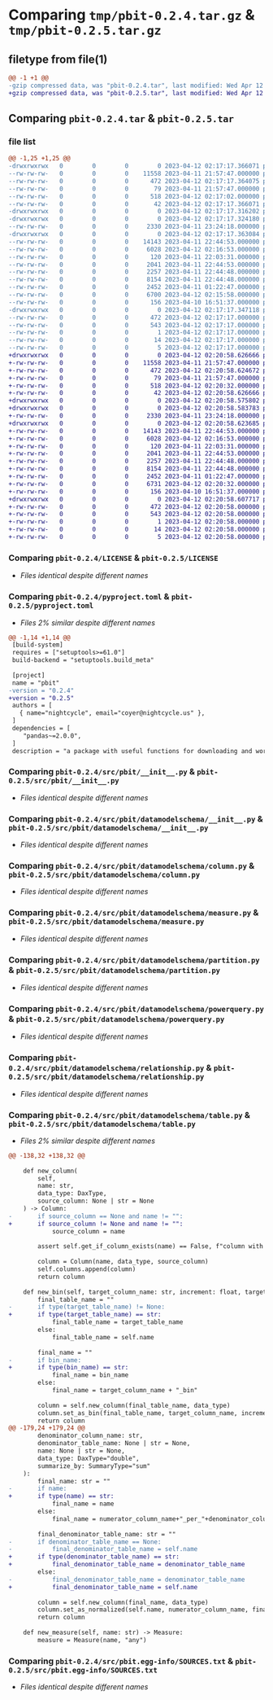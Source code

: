 # Comparing `tmp/pbit-0.2.4.tar.gz` & `tmp/pbit-0.2.5.tar.gz`

## filetype from file(1)

```diff
@@ -1 +1 @@
-gzip compressed data, was "pbit-0.2.4.tar", last modified: Wed Apr 12 02:17:17 2023, max compression
+gzip compressed data, was "pbit-0.2.5.tar", last modified: Wed Apr 12 02:20:58 2023, max compression
```

## Comparing `pbit-0.2.4.tar` & `pbit-0.2.5.tar`

### file list

```diff
@@ -1,25 +1,25 @@
-drwxrwxrwx   0        0        0        0 2023-04-12 02:17:17.366071 pbit-0.2.4/
--rw-rw-rw-   0        0        0    11558 2023-04-11 21:57:47.000000 pbit-0.2.4/LICENSE
--rw-rw-rw-   0        0        0      472 2023-04-12 02:17:17.364075 pbit-0.2.4/PKG-INFO
--rw-rw-rw-   0        0        0       79 2023-04-11 21:57:47.000000 pbit-0.2.4/README.md
--rw-rw-rw-   0        0        0      518 2023-04-12 02:17:02.000000 pbit-0.2.4/pyproject.toml
--rw-rw-rw-   0        0        0       42 2023-04-12 02:17:17.366071 pbit-0.2.4/setup.cfg
-drwxrwxrwx   0        0        0        0 2023-04-12 02:17:17.316202 pbit-0.2.4/src/
-drwxrwxrwx   0        0        0        0 2023-04-12 02:17:17.324180 pbit-0.2.4/src/pbit/
--rw-rw-rw-   0        0        0     2330 2023-04-11 23:24:18.000000 pbit-0.2.4/src/pbit/__init__.py
-drwxrwxrwx   0        0        0        0 2023-04-12 02:17:17.363084 pbit-0.2.4/src/pbit/datamodelschema/
--rw-rw-rw-   0        0        0    14143 2023-04-11 22:44:53.000000 pbit-0.2.4/src/pbit/datamodelschema/__init__.py
--rw-rw-rw-   0        0        0     6028 2023-04-12 02:16:53.000000 pbit-0.2.4/src/pbit/datamodelschema/column.py
--rw-rw-rw-   0        0        0      120 2023-04-11 22:03:31.000000 pbit-0.2.4/src/pbit/datamodelschema/dax.py
--rw-rw-rw-   0        0        0     2041 2023-04-11 22:44:53.000000 pbit-0.2.4/src/pbit/datamodelschema/measure.py
--rw-rw-rw-   0        0        0     2257 2023-04-11 22:44:48.000000 pbit-0.2.4/src/pbit/datamodelschema/partition.py
--rw-rw-rw-   0        0        0     8154 2023-04-11 22:44:48.000000 pbit-0.2.4/src/pbit/datamodelschema/powerquery.py
--rw-rw-rw-   0        0        0     2452 2023-04-11 01:22:47.000000 pbit-0.2.4/src/pbit/datamodelschema/relationship.py
--rw-rw-rw-   0        0        0     6700 2023-04-12 02:15:58.000000 pbit-0.2.4/src/pbit/datamodelschema/table.py
--rw-rw-rw-   0        0        0      156 2023-04-10 16:51:37.000000 pbit-0.2.4/src/pbit/datamodelschema/typeholder.py
-drwxrwxrwx   0        0        0        0 2023-04-12 02:17:17.347118 pbit-0.2.4/src/pbit.egg-info/
--rw-rw-rw-   0        0        0      472 2023-04-12 02:17:17.000000 pbit-0.2.4/src/pbit.egg-info/PKG-INFO
--rw-rw-rw-   0        0        0      543 2023-04-12 02:17:17.000000 pbit-0.2.4/src/pbit.egg-info/SOURCES.txt
--rw-rw-rw-   0        0        0        1 2023-04-12 02:17:17.000000 pbit-0.2.4/src/pbit.egg-info/dependency_links.txt
--rw-rw-rw-   0        0        0       14 2023-04-12 02:17:17.000000 pbit-0.2.4/src/pbit.egg-info/requires.txt
--rw-rw-rw-   0        0        0        5 2023-04-12 02:17:17.000000 pbit-0.2.4/src/pbit.egg-info/top_level.txt
+drwxrwxrwx   0        0        0        0 2023-04-12 02:20:58.626666 pbit-0.2.5/
+-rw-rw-rw-   0        0        0    11558 2023-04-11 21:57:47.000000 pbit-0.2.5/LICENSE
+-rw-rw-rw-   0        0        0      472 2023-04-12 02:20:58.624672 pbit-0.2.5/PKG-INFO
+-rw-rw-rw-   0        0        0       79 2023-04-11 21:57:47.000000 pbit-0.2.5/README.md
+-rw-rw-rw-   0        0        0      518 2023-04-12 02:20:32.000000 pbit-0.2.5/pyproject.toml
+-rw-rw-rw-   0        0        0       42 2023-04-12 02:20:58.626666 pbit-0.2.5/setup.cfg
+drwxrwxrwx   0        0        0        0 2023-04-12 02:20:58.575802 pbit-0.2.5/src/
+drwxrwxrwx   0        0        0        0 2023-04-12 02:20:58.583783 pbit-0.2.5/src/pbit/
+-rw-rw-rw-   0        0        0     2330 2023-04-11 23:24:18.000000 pbit-0.2.5/src/pbit/__init__.py
+drwxrwxrwx   0        0        0        0 2023-04-12 02:20:58.623685 pbit-0.2.5/src/pbit/datamodelschema/
+-rw-rw-rw-   0        0        0    14143 2023-04-11 22:44:53.000000 pbit-0.2.5/src/pbit/datamodelschema/__init__.py
+-rw-rw-rw-   0        0        0     6028 2023-04-12 02:16:53.000000 pbit-0.2.5/src/pbit/datamodelschema/column.py
+-rw-rw-rw-   0        0        0      120 2023-04-11 22:03:31.000000 pbit-0.2.5/src/pbit/datamodelschema/dax.py
+-rw-rw-rw-   0        0        0     2041 2023-04-11 22:44:53.000000 pbit-0.2.5/src/pbit/datamodelschema/measure.py
+-rw-rw-rw-   0        0        0     2257 2023-04-11 22:44:48.000000 pbit-0.2.5/src/pbit/datamodelschema/partition.py
+-rw-rw-rw-   0        0        0     8154 2023-04-11 22:44:48.000000 pbit-0.2.5/src/pbit/datamodelschema/powerquery.py
+-rw-rw-rw-   0        0        0     2452 2023-04-11 01:22:47.000000 pbit-0.2.5/src/pbit/datamodelschema/relationship.py
+-rw-rw-rw-   0        0        0     6731 2023-04-12 02:20:32.000000 pbit-0.2.5/src/pbit/datamodelschema/table.py
+-rw-rw-rw-   0        0        0      156 2023-04-10 16:51:37.000000 pbit-0.2.5/src/pbit/datamodelschema/typeholder.py
+drwxrwxrwx   0        0        0        0 2023-04-12 02:20:58.607717 pbit-0.2.5/src/pbit.egg-info/
+-rw-rw-rw-   0        0        0      472 2023-04-12 02:20:58.000000 pbit-0.2.5/src/pbit.egg-info/PKG-INFO
+-rw-rw-rw-   0        0        0      543 2023-04-12 02:20:58.000000 pbit-0.2.5/src/pbit.egg-info/SOURCES.txt
+-rw-rw-rw-   0        0        0        1 2023-04-12 02:20:58.000000 pbit-0.2.5/src/pbit.egg-info/dependency_links.txt
+-rw-rw-rw-   0        0        0       14 2023-04-12 02:20:58.000000 pbit-0.2.5/src/pbit.egg-info/requires.txt
+-rw-rw-rw-   0        0        0        5 2023-04-12 02:20:58.000000 pbit-0.2.5/src/pbit.egg-info/top_level.txt
```

### Comparing `pbit-0.2.4/LICENSE` & `pbit-0.2.5/LICENSE`

 * *Files identical despite different names*

### Comparing `pbit-0.2.4/pyproject.toml` & `pbit-0.2.5/pyproject.toml`

 * *Files 2% similar despite different names*

```diff
@@ -1,14 +1,14 @@
 [build-system]
 requires = ["setuptools>=61.0"]
 build-backend = "setuptools.build_meta"
 
 [project]
 name = "pbit"
-version = "0.2.4"
+version = "0.2.5"
 authors = [
   { name="nightcycle", email="coyer@nightcycle.us" },
 ]
 dependencies = [
 	"pandas~=2.0.0",
 ]
 description = "a package with useful functions for downloading and working with midas generated analytics data"
```

### Comparing `pbit-0.2.4/src/pbit/__init__.py` & `pbit-0.2.5/src/pbit/__init__.py`

 * *Files identical despite different names*

### Comparing `pbit-0.2.4/src/pbit/datamodelschema/__init__.py` & `pbit-0.2.5/src/pbit/datamodelschema/__init__.py`

 * *Files identical despite different names*

### Comparing `pbit-0.2.4/src/pbit/datamodelschema/column.py` & `pbit-0.2.5/src/pbit/datamodelschema/column.py`

 * *Files identical despite different names*

### Comparing `pbit-0.2.4/src/pbit/datamodelschema/measure.py` & `pbit-0.2.5/src/pbit/datamodelschema/measure.py`

 * *Files identical despite different names*

### Comparing `pbit-0.2.4/src/pbit/datamodelschema/partition.py` & `pbit-0.2.5/src/pbit/datamodelschema/partition.py`

 * *Files identical despite different names*

### Comparing `pbit-0.2.4/src/pbit/datamodelschema/powerquery.py` & `pbit-0.2.5/src/pbit/datamodelschema/powerquery.py`

 * *Files identical despite different names*

### Comparing `pbit-0.2.4/src/pbit/datamodelschema/relationship.py` & `pbit-0.2.5/src/pbit/datamodelschema/relationship.py`

 * *Files identical despite different names*

### Comparing `pbit-0.2.4/src/pbit/datamodelschema/table.py` & `pbit-0.2.5/src/pbit/datamodelschema/table.py`

 * *Files 2% similar despite different names*

```diff
@@ -138,32 +138,32 @@
 
 	def new_column(
 		self,
 		name: str,
 		data_type: DaxType,
 		source_column: None | str = None
 	) -> Column:
-		if source_column == None and name != "":
+		if source_column != None and name != "":
 			source_column = name
 
 		assert self.get_if_column_exists(name) == False, f"column with name {name} in table {self.name} already exists!"
 
 		column = Column(name, data_type, source_column)
 		self.columns.append(column)
 		return column
 
 	def new_bin(self, target_column_name: str, increment: float, target_table_name: str | None = None,  bin_name: str | None = None, data_type: DaxType ="double") -> Column:
 		final_table_name = ""
-		if type(target_table_name) != None:
+		if type(target_table_name) == str:
 			final_table_name = target_table_name
 		else:
 			final_table_name = self.name
 
 		final_name = ""
-		if bin_name:
+		if type(bin_name) == str:
 			final_name = bin_name
 		else:
 			final_name = target_column_name + "_bin"
 
 		column = self.new_column(final_table_name, data_type)
 		column.set_as_bin(final_table_name, target_column_name, increment, final_name, data_type)
 		return column
@@ -179,24 +179,24 @@
 		denominator_column_name: str,
 		denominator_table_name: None | str = None,
 		name: None | str = None,
 		data_type: DaxType="double",
 		summarize_by: SummaryType="sum"
 	):
 		final_name: str = ""
-		if name:
+		if type(name) == str:
 			final_name = name
 		else:
 			final_name = numerator_column_name+"_per_"+denominator_column_name
 		
 		final_denominator_table_name: str = ""
-		if denominator_table_name == None:
-			final_denominator_table_name = self.name
+		if type(denominator_table_name) == str:
+			final_denominator_table_name = denominator_table_name	
 		else:
-			final_denominator_table_name = denominator_table_name
+			final_denominator_table_name = self.name
 
 		column = self.new_column(final_name, data_type)
 		column.set_as_normalized(self.name, numerator_column_name, final_denominator_table_name, denominator_column_name, final_name, data_type, summarize_by)
 		return column
 
 	def new_measure(self, name: str) -> Measure:
 		measure = Measure(name, "any")
```

### Comparing `pbit-0.2.4/src/pbit.egg-info/SOURCES.txt` & `pbit-0.2.5/src/pbit.egg-info/SOURCES.txt`

 * *Files identical despite different names*

